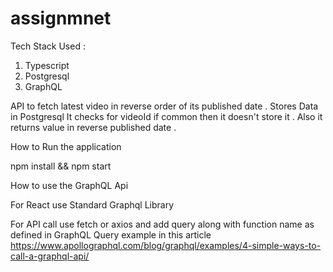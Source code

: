 # assignmnet

Tech Stack Used :
  1. Typescript 
  2. Postgresql
  3. GraphQL

API to fetch latest video in reverse order of its published date .
Stores Data in Postgresql 
It checks for videoId if common then it doesn't store it .
Also it returns value in reverse published date .


How to Run the application 

npm install && npm start

How to use the GraphQL Api

For React use Standard Graphql Library

For API call use fetch or axios and add query along with function name as defined in GraphQL Query example in this article https://www.apollographql.com/blog/graphql/examples/4-simple-ways-to-call-a-graphql-api/

